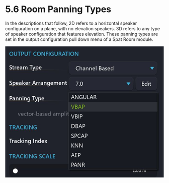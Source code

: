 # 5.6 Room Panning Types

In the descriptions that follow, 2D refers to a horizontal speaker configuration on a
plane, with no elevation speakers. 3D refers to any type of speaker configuration
that features elevation. These panning types are set in the output configuration pull
down menu of a Spat Room module.

![](../include/SpatRevolution_UserGuide_-062.jpg)

